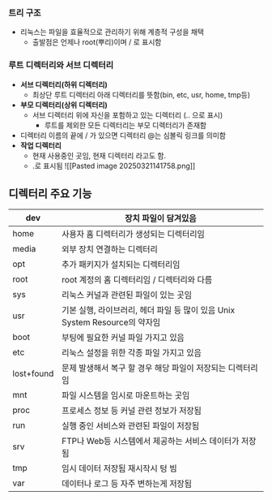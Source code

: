 
### 트리 구조
- 리눅스는 파일을 효율적으로 관리하기 위해 계층적 구성을 채택
	- 출발점은 언제나 root(뿌리)이며 / 로 표시함
	
### 루트 디렉터리와 서브 디렉터리
- **서브 디렉터리(하위 디렉터리)**
	- 최상단 루트 디렉터리 아래 디렉터리를 뜻함(bin, etc, usr, home, tmp등)
- **부모 디렉터리(상위 디렉터리)**
	- 서브 디렉터리 위에 자신을 포함하고 있는 디렉터리 (.. 으로 표시)
		- 루트를 제외한 모든 디렉터리는 부모 디렉터리가 존재함
- 디렉터리 이름의 끝에 / 가 있으면 디렉터리 @는 심볼릭 링크를 의미함
- **작업 디렉터리**
	- 현재 사용중인 곳임, 현재 디렉터리 라고도 함.
	- .로 표시됨 
![[Pasted image 20250321141758.png]]



## 디렉터리 주요 기능

| dev        | 장치 파일이 담겨있음                                           |
| ---------- | ----------------------------------------------------- |
| home       | 사용자 홈 디렉터리가 생성되는 디렉터리임                                |
| media      | 외부 장치 연결하는 디렉터리                                       |
| opt        | 추가 패키지가 설치되는 디렉터리임                                    |
| root       | root 계정의 홈 디렉터리임 / 디렉터리와 다름                           |
| sys        | 리눅스 커널과 관련된 파일이 있는 곳임                                 |
| usr        | 기본 실행, 라이브러리, 헤더 파일 등 많이 있음 Unix System Resource의 약자임 |
| boot       | 부팅에 필요한 커널 파일 가지고 있음                                  |
| etc        | 리눅스 설정을 위한 각종 파일 가지고 있음                               |
| lost+found | 문제 발생해서 복구 할 경우 해당 파일이 저장되는 디렉터리임                     |
| mnt        | 파일 시스템을 임시로 마운트하는 곳임                                  |
| proc       | 프로세스 정보 등 커널 관련 정보가 저장됨                               |
| run        | 실행 중인 서비스와 관련된 파일이 저장됨                                |
| srv        | FTP나 Web등 시스템에서 제공하는 서비스 데이터가 저장됨                     |
| tmp        | 임시 데이터 저장됨 재시작시 텅 빔                                   |
| var        | 데이터나 로그 등 자주 변하는게 저장됨                                 |

